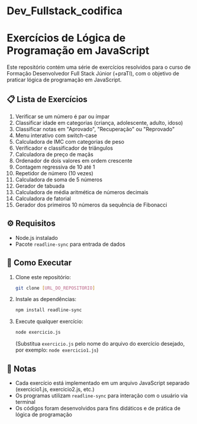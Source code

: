 # Dev_Fullstack_codifica

# Exercícios de Lógica de Programação em JavaScript

Este repositório contém uma série de exercícios resolvidos para o curso de Formação Desenvolvedor Full Stack Júnior (+praTI), com o objetivo de praticar lógica de programação em JavaScript.

## 📋 Lista de Exercícios

1. Verificar se um número é par ou ímpar
2. Classificar idade em categorias (criança, adolescente, adulto, idoso)
3. Classificar notas em "Aprovado", "Recuperação" ou "Reprovado"
4. Menu interativo com switch-case
5. Calculadora de IMC com categorias de peso
6. Verificador e classificador de triângulos
7. Calculadora de preço de maçãs
8. Ordenador de dois valores em ordem crescente
9. Contagem regressiva de 10 até 1
10. Repetidor de número (10 vezes)
11. Calculadora de soma de 5 números
12. Gerador de tabuada
13. Calculadora de média aritmética de números decimais
14. Calculadora de fatorial
15. Gerador dos primeiros 10 números da sequência de Fibonacci

## ⚙️ Requisitos

- Node.js instalado
- Pacote `readline-sync` para entrada de dados

## 🚀 Como Executar

1. Clone este repositório:
   ```bash
   git clone [URL_DO_REPOSITORIO]
   ```

2. Instale as dependências:
   ```bash
   npm install readline-sync
   ```

3. Execute qualquer exercício:
   ```bash
   node exercicio.js
   ```

   (Substitua `exercicio.js` pelo nome do arquivo do exercício desejado, por exemplo: `node exercicio1.js`)

## 📝 Notas

- Cada exercício está implementado em um arquivo JavaScript separado (exercicio1.js, exercicio2.js, etc.)
- Os programas utilizam `readline-sync` para interação com o usuário via terminal
- Os códigos foram desenvolvidos para fins didáticos e de prática de lógica de programação

